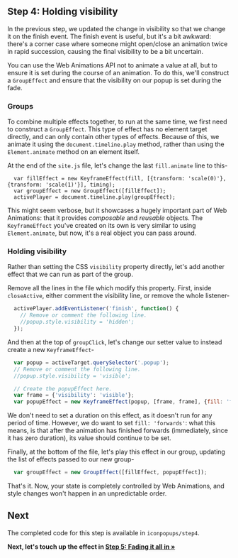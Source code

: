 ## Step 4: Holding visibility

In the previous step, we updated the change in visibility so that we change it on the finish event. The finish event is useful, but it's a bit awkward: there's a corner case where someone might open/close an animation twice in rapid succession, causing the final visibility to be a bit uncertain.

You can use the Web Animations API not to animate a value at all, but to ensure it is set during the course of an animation. To do this, we'll construct a `GroupEffect` and ensure that the visibility on our popup is set during the fade.

### Groups

To combine multiple effects together, to run at the same time, we first need to construct a `GroupEffect`. This type of effect has no element target directly, and can only contain other types of effects. Because of this, we animate it using the `document.timeline.play` method, rather than using the `Element.animate` method on an element itself.

At the end of the `site.js` file, let's change the last `fill.animate` line to this-

```
  var fillEffect = new KeyframeEffect(fill, [{transform: 'scale(0)'}, {transform: 'scale(1)'}], timing);
  var groupEffect = new GroupEffect([fillEffect]);
  activePlayer = document.timeline.play(groupEffect);
```

This might seem verbose, but it showcases a hugely important part of Web Animations: that it provides *composable* and *reusable* objects. The `KeyframeEffect` you've created on its own is very similar to using `Element.animate`, but now, it's a real object you can pass around.

### Holding visibility

Rather than setting the CSS `visibility` property directly, let's add another effect that we can run as part of the group.

Remove all the lines in the file which modify this property. First, inside `closeActive`, either comment the visibility line, or remove the whole listener-

```js
  activePlayer.addEventListener('finish', function() {
    // Remove or comment the following line.
    //popup.style.visibility = 'hidden';
  });
```

And then at the top of `groupClick`, let's change our setter value to instead create a new `KeyframeEffect`-

```js
  var popup = activeTarget.querySelector('.popup');
  // Remove or comment the following line.
  //popup.style.visibility = 'visible';

  // Create the popupEffect here.
  var frame = {'visibility': 'visible'};
  var popupEffect = new KeyframeEffect(popup, [frame, frame], {fill: 'forwards'});
```

We don't need to set a duration on this effect, as it doesn't run for any period of time. However, we do want to set `fill: 'forwards'`: what this means, is that after the animation has finished forwards (immediately, since it has zero duration), its value should continue to be set.

Finally, at the bottom of the file, let's play this effect in our group, updating the list of effects passed to our new group-

```js
  var groupEffect = new GroupEffect([fillEffect, popupEffect]);
```

That's it. Now, your state is completely controlled by Web Animations, and style changes won't happen in an unpredictable order.

## Next

The completed code for this step is available in `iconpopups/step4`.

**Next, let's touch up the effect in [Step 5: Fading it all in &raquo;](step5.md)**